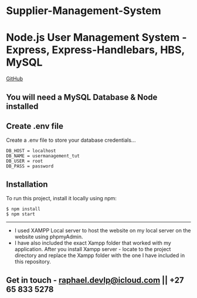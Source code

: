 ﻿# Supplier-Management-System
# Node.js User Management System - Express, Express-Handlebars, HBS, MySQL



[GitHub](https://github.com/Raphael-devlpr)

##  You will need a MySQL Database & Node installed


## Create .env file
Create a .env file to store your database credentials...

```
DB_HOST = localhost
DB_NAME = usermanagement_tut
DB_USER = root
DB_PASS = password
```

## Installation
To run this project, install it locally using npm:

```
$ npm install
$ npm start
```
---------------------------------------------------------------------------------------
* I used XAMPP Local server to host the website on my local server on the website using phpmyAdmin. 
* I have also included the exact Xampp folder that worked with my application. After you install Xampp server - locate to the project directory and replace the Xampp folder with the one I have included in this repository. 

## Get in touch - raphael.devlp@icloud.com || +27 65 833 5278


